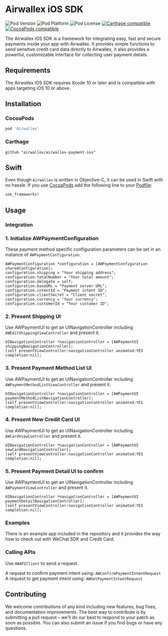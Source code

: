 # Airwallex iOS SDK

![Pod Version](https://img.shields.io/cocoapods/v/Airwallex.svg?style=flat)
![Pod Platform](https://img.shields.io/cocoapods/p/Airwallex.svg?style=flat)
![Pod License](https://img.shields.io/cocoapods/l/Airwallex.svg?style=flat)
[![Carthage compatible](https://img.shields.io/badge/Carthage-compatible-green.svg?style=flat)](https://github.com/Carthage/Carthage)
[![CocoaPods compatible](https://img.shields.io/badge/CocoaPods-compatible-green.svg?style=flat)](https://cocoapods.org)

The Airwallex iOS SDK is a framework for integrating easy, fast and secure payments inside your app with Airwallex. It provides simple functions to send sensitive credit card data directly to Airwallex, it also provides a powerful, customizable interface for collecting user payment details.

## Requirements
The Airwallex iOS SDK requires Xcode 10 or later and is compatible with apps targeting iOS 10 or above.

## Installation

### CocoaPods

```ruby
pod 'Airwallex'
```

### Carthage

```ogdl
github "airwallex/airwallex-payment-ios"
```

## Swift

Even though `Airwallex` is written in Objective-C, it can be used in Swift with no hassle. If you use [CocoaPods](http://cocoapods.org) add the following line to your [Podfile](http://guides.cocoapods.org/using/using-cocoapods.html):

```ruby
use_frameworks!
```

## Usage

### Integration

### 1. Initialize AWPaymentConfiguration

These payment method specific configuration parameters can be set in an instance of `AWPaymentConfiguration`.

```
AWPaymentConfiguration *configuration = [AWPaymentConfiguration sharedConfiguration];
configuration.shipping = "Your shipping address";
configuration.totalNumber = "Your total amount";
configuration.delegate = self;
configuration.baseURL = "Payment server URL";
configuration.intentId = "Payment intent ID";
configuration.clientSecret = "Client secret";
configuration.currency = "Your currency";
configuration.customerId = "Your customer ID";
```

### 2. Present Shipping UI

Use AWPaymentUI to get an UINavigationController including `AWEditShippingViewController` and present it.

```
UINavigationController *navigationController = [AWPaymentUI shippingNavigationController];
[self presentViewController:navigationController animated:YES completion:nil];
```

### 3. Present Payment Method List UI

Use AWPaymentUI to get an UINavigationController including `AWPaymentMethodListViewController` and present it.

```
UINavigationController *navigationController = [AWPaymentUI paymentMethodListNavigationController];
[self presentViewController:navigationController animated:YES completion:nil];
```

### 4. Present New Credit Card UI

Use AWPaymentUI to get an UINavigationController including `AWCardViewController` and present it.

```
UINavigationController *navigationController = [AWPaymentUI newCardNavigationController];
[self presentViewController:navigationController animated:YES completion:nil];
```

### 5. Present Payment Detail UI to confirm

Use AWPaymentUI to get an UINavigationController including `AWPaymentViewController` and present it.

```
UINavigationController *navigationController = [AWPaymentUI paymentDetailNavigationController];
[self presentViewController:navigationController animated:YES completion:nil];
```

### Examples

There is an example app included in the repository and it provides the way how to check out with WeChat SDK and Credit Card.

### Calling APIs

Use `AWAPIClient` to send a request.

A request to confirm payment intent using: `AWConfirmPaymentIntentRequest`
A request to get payment intent using: `AWGetPaymentIntentRequest`

## Contributing
We welcome contributions of any kind including new features, bug fixes, and documentation improvements. The best way to contribute is by submitting a pull request – we'll do our best to respond to your patch as soon as possible. You can also submit an issue if you find bugs or have any questions.
